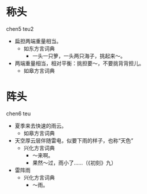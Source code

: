 # 称头
chen5 teu2
+ 扁担两端重量相当。
  * 如东方言词典
    - 一头一只箩，一头两只海子，挑起来～。
+ 两端重量相当，相对平衡：挑担要～，不要挑背背担儿。
  * 如皋方言词典

# 阵头
chen6 teu
+ 夏季来去快速的雨云。
  * 如皋方言词典
+ 天空厚云层伴随雷电，似要下雨的样子，也称“天色”
  * 兴化方言词典
    - ～来啊。
    - 果然～过，雨小了……（《初刻》九）
+ 雷阵雨
  * 兴化方言词典
    - ～雨。
